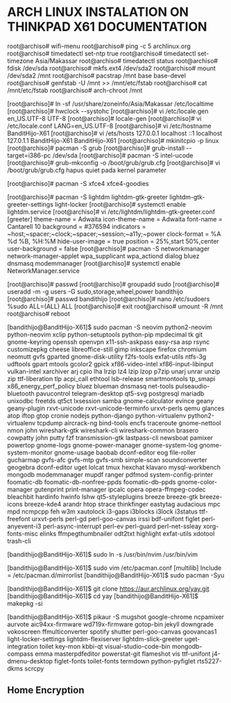 # ARCH LINUX INSTALATION ON THINKPAD X61 DOCUMENTATION

root@archiso# wifi-menu
root@archiso# ping -c 5 archlinux.org
root@archiso# timedatectl set-ntp true
root@archiso# timedatectl set-timezone Asia/Makassar
root@archiso# timedatectl status
root@archiso# fdisk /dev/sda
root@archiso# mkfs.ext4 /dev/sda2
root@archiso# mount /dev/sda2 /mnt
root@archiso# pacstrap /mnt base base-devel
root@archiso# genfstab -U /mnt >> /mnt/etc/fstab
root@archiso# cat /mnt/etc/fstab
root@archiso# arch-chroot /mnt

[root@archiso]# ln -sf /usr/share/zoneinfo/Asia/Makassar /etc/localtime
[root@archiso]# hwclock --systohc
[root@archiso]# vi /etc/locale.gen
en_US.UTF-8 UTF-8
[root@archiso]# locale-gen
[root@archiso]# vi /etc/locale.conf
LANG=en_US.UTF-8
[root@archiso]# vi /etc/hostname
BanditHijo-X61
[root@archiso]# vi /ets/hosts
127.0.0.1	localhost
::1		localhost
127.0.1.1	BanditHijo-X61  BanditHijo-X61
[root@archiso]# mkinitcpio -p linux
[root@archiso]# pacman -S grub
[root@archiso]# grub-install --target=i386-pc /dev/sda
[root@archiso]# pacman -S intel-ucode
[root@archiso]# grub-mkconfig -o /boot/grub/grub.cfg
[root@archiso]# vi /boot/grub/grub.cfg
hapus quiet pada kernel parameter

[root@archiso]# pacman -S xfce4 xfce4-goodies

[root@archiso]# pacman -S lightdm lightdm-gtk-greeter lightdm-gtk-greeter-settings light-locker
[root@archiso]# systemctl enable lightdm.service
[root@archiso]# vi /etc/lightdm/lightdm-gtk-greeter.conf
[greeter]
theme-name = Adwaita
icon-theme-name = Adwaita
font-name = Cantarell 10
background = #376594
indicators = ~host;~spacer;~clock;~spacer;~session;~a11y;~power
clock-format = %A %d %B, %H:%M
hide-user-image = true
position = 25%,start 50%,center
user-background = false
[root@archiso]# pacman -S networkmanager network-manager-applet wpa_supplicant wpa_actiond dialog bluez dnsmasq modemmanager
[root@archiso]# systemctl enable NetworkManager.service

[root@archiso]# passwd
[root@archiso]# groupadd sudo
[root@archiso]# useradd -m -g users -G sudo,storage,wheel,power bandithijo
[root@archiso]# passwd bandithijo
[root@archiso]# nano /etc/sudoers
%sudo    ALL=(ALL) ALL
[root@archiso]# exit
root@archiso# umount -R /mnt
root@archiso# reboot

[bandithijo@BanditHijo-X61]$ sudo pacman -S neovim python2-neovim python-neovim xclip python-setuptools python-pip mpdecimal tk git gnome-keyring openssh openvpn x11-ssh-askpass easy-rsa asp rsync customizepkg cheese libreoffice-still gimp inkscape firefox chromium neomutt gvfs gparted gnome-disk-utility f2fs-tools exfat-utils ntfs-3g udftools gpart mtools gcolor2 gpick xf86-video-intel xf86-input-libinput vulkan-intel xarchiver arj cpio lha lrzip lz4 lzip lzop p7zip unarj unrar unzip zip ttf-liberation tlp acpi_call ethtool lsb-release smartmontools tp_smapi x86_energy_perf_policy bluez blueman dnsmasq net-tools pulseaudio-bluetooth pavucontrol telegram-desktop qt5-svg postgresql mariadb unixodbc freetds qt5ct lxsession samba gnome-calculator evince geany geany-plugin rxvt-unicode rxvt-unicode-terminfo urxvt-perls qemu glances atop iftop gtop cronie nodejs python-django python-virtualenv python2-virtualenv tcpdump aircrack-ng bind-tools encfs traceroute gnome-nettool nmon john wireshark-gtk wireshark-cli wireshark-common brasero cowpatty john putty fzf transmission-gtk lastpass-cli newsboat pamixer powertop gnome-logs gnome-power-manager gnome-system-log gnome-system-monitor gnome-usage baobab dconf-editor eog file-roller gucharmap gvfs-afc gvfs-mtp gvfs-smb simple-scan soundconverter geogebra dconf-editor uget lolcat tmux hexchat klavaro mysql-workbench mongodb modemmanager mupdf ranger pdfmod system-config-printer foomatic-db foomatic-db-nonfree-ppds foomatic-db-ppds gnome-color-manager gutenprint print-manager ipcalc opera opera-ffmpeg-codec bleachbit hardinfo hwinfo lshw qt5-styleplugins breeze breeze-gtk breeze-icons breeze-kde4 arandr htop strace thinkfinger eastytag audacious mpc mpd ncmpcpp feh w3m xautolock i3-gaps i3blocks i3lock i3status ttf-freefont urxvt-perls perl-gd perl-goo-canvas irssi bdf-unifont figlet perl-anyevent-i3 perl-async-interrupt perl-ev perl-guard perl-net-ssleay xorg-fonts-misc elinks ffmpegthumbnailer odt2txt highlight exfat-utils xdotool trash-cli


[bandithijo@BanditHijo-X61]$ sudo ln -s /usr/bin/nvim /usr/bin/vim

[bandithijo@BanditHijo-X61]$ sudo vim /etc/pacman.conf
[multilib]
Include = /etc/pacman.d/mirrorlist
[bandithijo@BanditHijo-X61]$ sudo pacman -Syu

[bandithijo@BanditHijo-X61]$ git clone https://aur.archlinux.org/yay.git
[bandithijo@BanditHijo-X61]$ cd yay
[bandithijo@BanditHijo-X61]$ makepkg -si

[bandithijo@BanditHijo-X61]$ pikaur -S mugshot google-chrome ncpamixer aurvote aic94xx-firmware wd719x-firmware gotop-bin jekyll downgrade vokoscreen ffmulticonverter spotify shutter perl-goo-canvas goovancas1 light-locker-settings lightdm-flexiserver lightdm-slick-greeter uget-integration toilet key-mon kbbi-qt visual-studio-code-bin mongodb-compass emma masterpdfeditor powerstat-git flameshot vis ttf-unifont j4-dmenu-desktop figlet-fonts toilet-fonts termdown python-pyfiglet rts5227-dkms scrcpy

## Home Encryption

